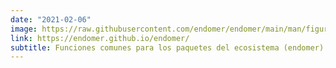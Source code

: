 ```yaml
---
date: "2021-02-06"
image: https://raw.githubusercontent.com/endomer/endomer/main/man/figures/Marco-endomer.png
link: https://endomer.github.io/endomer/
subtitle: Funciones comunes para los paquetes del ecosistema (endomer)
---
```

